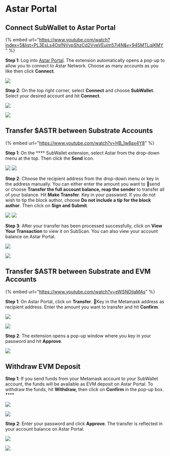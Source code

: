 # Astar Portal

## Connect SubWallet to Astar Portal

{% embed url="https://www.youtube.com/watch?index=5&list=PL3EsLs4OsfNVypShzCd2VveVEuim57i4N&v=945MTLqjKMY" %}

**Step 1**: Log into [Astar Portal](https://portal.astar.network/#/assets). The extension automatically opens a pop-up to allow you to connect to Astar Network. Choose as many accounts as you like then click **Connect**.

![](<../../../.gitbook/assets/image (134).png>)

**Step 2**: On the top right corner, select **Connect** and choose **SubWallet**. Select your desired account and hit **Connect**.

![](<../../../.gitbook/assets/image (126).png>)

![](<../../../.gitbook/assets/image (122).png>)

## Transfer $ASTR between Substrate Accounts

{% embed url="https://www.youtube.com/watch?v=HB_1w8ax4Y8" %}

**Step 1**: On the **** SubWallet extension, select Astar from the drop-down menu at the top. Then click the **Send** icon.&#x20;

![](<../../../.gitbook/assets/image (135).png>) ![](<../../../.gitbook/assets/image (118).png>)

**Step 2**: Choose the recipient address from the drop-down menu or key in the address manually. You can either enter the amount you want to send or choose **Transfer the full account balance, reap the sender** to transfer all of your balance. Hit **Make Transfer**. Key in your password. If you do not wish to tip the block author, choose **Do not include a tip for the block author**. Then click on **Sign and Submit**.

![](<../../../.gitbook/assets/image (136).png>)  ![](<../../../.gitbook/assets/image (121).png>)

**Step 3**: After your transfer has been processed successfully, click on **View Your Transaction** to view it on SubScan. You can also view your account balance on Astar Portal.

![](<../../../.gitbook/assets/image (130).png>)

![](<../../../.gitbook/assets/image (132).png>)

## Transfer $ASTR between Substrate and EVM Accounts&#x20;

{% embed url="https://www.youtube.com/watch?v=eWSNDilaMAs" %}

**Step 1**: On Astar Portal, click on **Transfer**. Key in the Metamask address as recipient address. Enter the amount you want to transfer and hit **Confirm**.&#x20;

![](<../../../.gitbook/assets/image (112).png>)

![](<../../../.gitbook/assets/image (124).png>)

**Step 2**: The extension opens a pop-up window where you key in your password and hit **Approve**.&#x20;

![](<../../../.gitbook/assets/image (123).png>)

## Withdraw EVM Deposit

**Step 1**: If you send funds from your Metamask account to your SubWallet account, the funds will be available as EVM deposit on Astar Portal. To withdraw the funds, hit **Withdraw,** then click on **Confirm** in the pop-up box. ****&#x20;

![](<../../../.gitbook/assets/image (133).png>)

![](<../../../.gitbook/assets/image (137).png>)

**Step 2**: Enter your password and click **Approve**. The transfer is reflected in your account balance on Astar Portal.&#x20;

![](<../../../.gitbook/assets/image (127).png>)

![](<../../../.gitbook/assets/image (129).png>)
